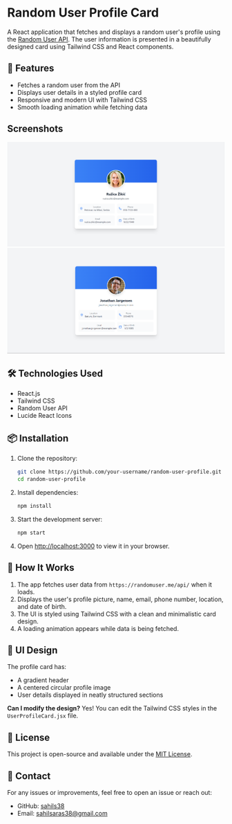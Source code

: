 # Random User Profile Card

A React application that fetches and displays a random user's profile using the [Random User API](https://randomuser.me/). The user information is presented in a beautifully designed card using Tailwind CSS and React components.

## 🚀 Features
- Fetches a random user from the API
- Displays user details in a styled profile card
- Responsive and modern UI with Tailwind CSS
- Smooth loading animation while fetching data

## Screenshots
![User Profile Card](public/Screenshots/s1.png)
![User Profile Card](public/Screenshots/s2.png)
## 🛠️ Technologies Used
- React.js 
- Tailwind CSS
- Random User API
- Lucide React Icons

## 📦 Installation
1. Clone the repository:
   ```sh
   git clone https://github.com/your-username/random-user-profile.git
   cd random-user-profile
   ```
2. Install dependencies:
   ```sh
   npm install
   ```
3. Start the development server:
   ```sh
   npm start
   ```
4. Open [http://localhost:3000](http://localhost:3000) to view it in your browser.

## 🔄 How It Works
1. The app fetches user data from `https://randomuser.me/api/` when it loads.
2. Displays the user's profile picture, name, email, phone number, location, and date of birth.
3. The UI is styled using Tailwind CSS with a clean and minimalistic card design.
4. A loading animation appears while data is being fetched.

## 🎨 UI Design
The profile card has:
- A gradient header
- A centered circular profile image
- User details displayed in neatly structured sections



**Can I modify the design?**
Yes! You can edit the Tailwind CSS styles in the `UserProfileCard.jsx` file.

## 📄 License
This project is open-source and available under the [MIT License](LICENSE).

## 📩 Contact
For any issues or improvements, feel free to open an issue or reach out:
- GitHub: [sahils38](https://github.com/sahils38)
- Email: sahilsaras38@gmail.com

